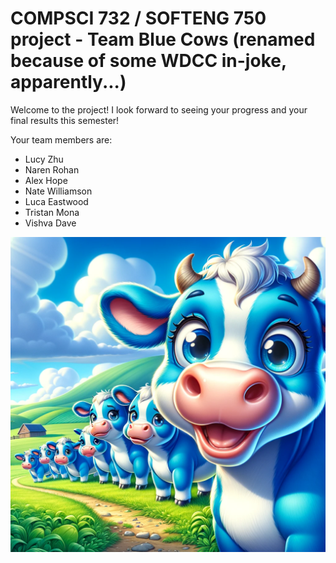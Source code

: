 # COMPSCI 732 / SOFTENG 750 project - Team Blue Cows (renamed because of some WDCC in-joke, apparently...)

Welcome to the project! I look forward to seeing your progress and your final results this semester!

Your team members are:
- Lucy Zhu
- Naren Rohan
- Alex Hope
- Nate Williamson
- Luca Eastwood
- Tristan Mona
- Vishva Dave

![](./group-image/Blue%20Cows.webp)